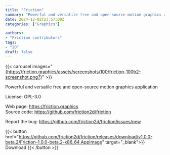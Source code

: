 ```yaml
---
title: "Friction"
summary: "Powerful and versatile free and open-source motion graphics application."
date: 2024-12-02T23:57:00Z
categories: ["Graphics"]

authors:
- "Friction contributors"
tags: 
- "2D"
draft: false
---
```


{{< carousel images="{https://friction.graphics/assets/screenshots/100/friction-100b2-screenshot.png?}" >}}

Powerful and versatile free and open-source motion graphics application

License: GPL-3.0

Web page: <https://friction.graphics>  
Source code: <https://github.com/friction2d/friction>

Report the bug: <https://github.com/friction2d/friction/issues/new>  

{{< button href="https://github.com/friction2d/friction/releases/download/v1.0.0-beta.2/Friction-1.0.0-beta.2-x86_64.AppImage" target="_blank">}}
Download
{{< /button >}}